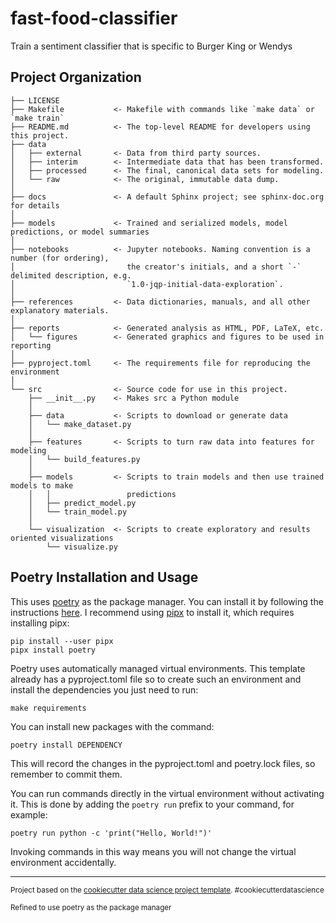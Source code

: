 fast-food-classifier
==============================

Train a sentiment classifier that is specific to Burger King or Wendys

Project Organization
------------

    ├── LICENSE
    ├── Makefile           <- Makefile with commands like `make data` or `make train`
    ├── README.md          <- The top-level README for developers using this project.
    ├── data
    │   ├── external       <- Data from third party sources.
    │   ├── interim        <- Intermediate data that has been transformed.
    │   ├── processed      <- The final, canonical data sets for modeling.
    │   └── raw            <- The original, immutable data dump.
    │
    ├── docs               <- A default Sphinx project; see sphinx-doc.org for details
    │
    ├── models             <- Trained and serialized models, model predictions, or model summaries
    │
    ├── notebooks          <- Jupyter notebooks. Naming convention is a number (for ordering),
    │                         the creator's initials, and a short `-` delimited description, e.g.
    │                         `1.0-jqp-initial-data-exploration`.
    │
    ├── references         <- Data dictionaries, manuals, and all other explanatory materials.
    │
    ├── reports            <- Generated analysis as HTML, PDF, LaTeX, etc.
    │   └── figures        <- Generated graphics and figures to be used in reporting
    │
    ├── pyproject.toml     <- The requirements file for reproducing the environment
    │
    └── src                <- Source code for use in this project.
        ├── __init__.py    <- Makes src a Python module
        │
        ├── data           <- Scripts to download or generate data
        │   └── make_dataset.py
        │
        ├── features       <- Scripts to turn raw data into features for modeling
        │   └── build_features.py
        │
        ├── models         <- Scripts to train models and then use trained models to make
        │   │                 predictions
        │   ├── predict_model.py
        │   └── train_model.py
        │
        └── visualization  <- Scripts to create exploratory and results oriented visualizations
            └── visualize.py

Poetry Installation and Usage
-----------------------------

This uses [poetry](https://poetry.eustace.io/docs/) as the package manager.
You can install it by following the instructions [here](https://poetry.eustace.io/docs/#installation).
I recommend using [pipx](https://pipxproject.github.io/pipx/) to install it, which requires installing pipx:

```
pip install --user pipx
pipx install poetry
```

Poetry uses automatically managed virtual environments.
This template already has a pyproject.toml file so to create such an environment and install the dependencies you just need to run:
```
make requirements
```

You can install new packages with the command:
```
poetry install DEPENDENCY
```
This will record the changes in the pyproject.toml and poetry.lock files, so remember to commit them.

You can run commands directly in the virtual environment without activating it.
This is done by adding the `poetry run` prefix to your command, for example:
```
poetry run python -c 'print("Hello, World!")'
```
Invoking commands in this way means you will not change the virtual environment accidentally.

--------

<p><small>Project based on the <a target="_blank" href="https://drivendata.github.io/cookiecutter-data-science/">cookiecutter data science project template</a>. #cookiecutterdatascience</small></p>
<p><small>Refined to use poetry as the package manager</small></p>
